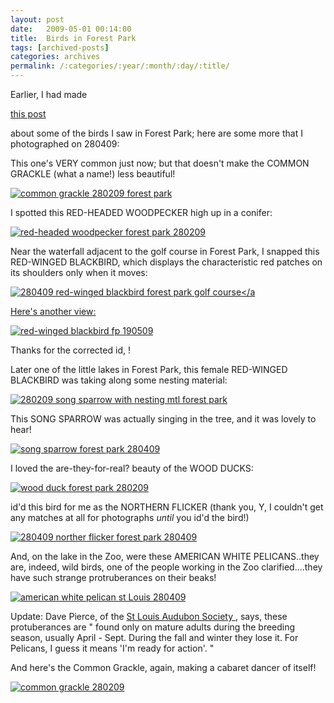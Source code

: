 ```yaml
---
layout: post
date:	2009-05-01 00:14:00
title:  Birds in Forest Park
tags: [archived-posts]
categories: archives
permalink: /:categories/:year/:month/:day/:title/
---
```

Earlier, I had made 

<a href="http://deponti.livejournal.com/348200.html"> this post </a> 


about some of the birds I saw in Forest Park; here are some more that I photographed on 280409:


This one's VERY common just now; but that doesn't make the COMMON GRACKLE (what a name!) less beautiful!


<a href="http://s562.photobucket.com/albums/ss67/pugaippadam/?action=view&current=IMG_2237-1.jpg" target="_blank"><img src="http://i562.photobucket.com/albums/ss67/pugaippadam/IMG_2237-1.jpg" border="0" alt="common grackle 280209 forest park"></a>


<lj-cut text="more birds">

I spotted this RED-HEADED WOODPECKER high up in a conifer:

<a href="http://s562.photobucket.com/albums/ss67/pugaippadam/?action=view&current=IMG_2113.jpg" target="_blank"><img src="http://i562.photobucket.com/albums/ss67/pugaippadam/IMG_2113.jpg" border="0" alt="red-headed woodpecker forest park 280209"></a>




Near the waterfall adjacent to the golf course in Forest Park, I snapped this RED-WINGED BLACKBIRD, which displays the characteristic red patches on its shoulders only when it moves:

<a href="http://s562.photobucket.com/albums/ss67/pugaippadam/?action=view&current=IMG_2066.jpg" target="_blank"><img src="http://i562.photobucket.com/albums/ss67/pugaippadam/IMG_2066.jpg" border="0" alt="280409 red-winged blackbird forest park golf course"></a

Here's another view:

<a href="http://s562.photobucket.com/albums/ss67/pugaippadam/?action=view&current=IMG_0722.jpg" target="_blank"><img src="http://i562.photobucket.com/albums/ss67/pugaippadam/IMG_0722.jpg" border="0" alt="red-winged blackbird fp 190509"></a>

Thanks for the corrected id, <LJ user="yathin">!

Later one of the little lakes in Forest Park, this female RED-WINGED BLACKBIRD was taking along some nesting material:


<a href="http://s562.photobucket.com/albums/ss67/pugaippadam/?action=view&current=IMG_2088-1.jpg" target="_blank"><img src="http://i562.photobucket.com/albums/ss67/pugaippadam/IMG_2088-1.jpg" border="0" alt="280209 song sparrow with nesting mtl forest park"></a>

This SONG SPARROW was actually singing in the tree, and it was lovely to hear!


<a href="http://s562.photobucket.com/albums/ss67/pugaippadam/?action=view&current=IMG_2344.jpg" target="_blank"><img src="http://i562.photobucket.com/albums/ss67/pugaippadam/IMG_2344.jpg" border="0" alt="song sparrow forest park 280409"></a>


I loved the are-they-for-real? beauty of the WOOD DUCKS:


<a href="http://s562.photobucket.com/albums/ss67/pugaippadam/?action=view&current=IMG_2140.jpg" target="_blank"><img src="http://i562.photobucket.com/albums/ss67/pugaippadam/IMG_2140.jpg" border="0" alt="wood duck forest park 280209"></a>
>


<LJ user="yathin"> id'd this bird for me as the NORTHERN FLICKER (thank you, Y, I couldn't get any matches at all for photographs *until* you id'd the bird!)


<a href="http://s562.photobucket.com/albums/ss67/pugaippadam/?action=view&current=IMG_2057-2.jpg" target="_blank"><img src="http://i562.photobucket.com/albums/ss67/pugaippadam/IMG_2057-2.jpg" border="0" alt="280409 norther flicker forest park 280409"></a>

And, on the lake in the Zoo, were these AMERICAN WHITE PELICANS..they are, indeed, wild birds, one of the people working in the Zoo clarified....they have such strange protruberances on their beaks! 


<a href="http://s562.photobucket.com/albums/ss67/pugaippadam/?action=view&current=IMG_2315.jpg" target="_blank"><img src="http://i562.photobucket.com/albums/ss67/pugaippadam/IMG_2315.jpg" border="0" alt="american white pelican st Louis 280409"></a>

Update: Dave Pierce, of the <a href="http://www.stlouisaudubon.org/"> St Louis Audubon Society </a> , says, these protuberances are  " found only on mature adults during the breeding season, usually April - Sept. During the fall and winter they lose it. For Pelicans, I guess it means 'I'm ready for action'. "

</lj-cut>

And here's the Common Grackle, again, making a cabaret dancer of itself!




<a href="http://s562.photobucket.com/albums/ss67/pugaippadam/?action=view&current=IMG_2235.jpg" target="_blank"><img src="http://i562.photobucket.com/albums/ss67/pugaippadam/IMG_2235.jpg" border="0" alt="common grackle 280209"></a>
